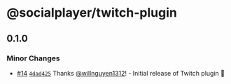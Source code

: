 # @socialplayer/twitch-plugin

## 0.1.0

### Minor Changes

- [#14](https://github.com/willnguyen1312/socialplayer/pull/14)
  [`4dad425`](https://github.com/willnguyen1312/socialplayer/commit/4dad425c0a2ad2fe33dfd891eec6dbbc3497ac37) Thanks
  [@willnguyen1312](https://github.com/willnguyen1312)! - Initial release of Twitch plugin 🚀
